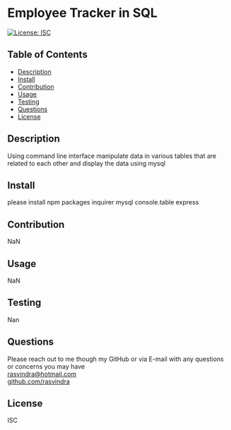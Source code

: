 

# Employee Tracker in SQL
[![License: ISC](https://img.shields.io/badge/License-ISC-blue.svg)](https://opensource.org/licenses/ISC)

## Table of Contents
* [Description](#description)
* [Install](#install)
* [Contribution](#contribution)
* [Usage](#usage)
* [Testing](#testing)
* [Questions](#questions)
* [License](#license)


## Description
Using command line interface manipulate data in various tables that are related to each other and display the data using mysql

## Install
please install npm packages inquirer mysql console.table express

## Contribution
NaN

## Usage
NaN

## Testing
Nan

## Questions
Please reach out to me though my GitHub or via E-mail with any questions or concerns you may have <br/>
rasvindra@hotmail.com <br/>
[github.com/rasvindra](https://github.com/rasvindra)

## License
ISC


